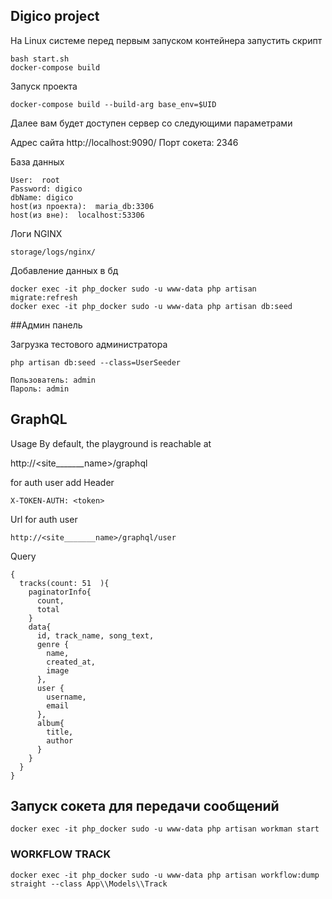 ## Digico project

На Linux системе перед первым запуском контейнера запустить скрипт 

    bash start.sh
    docker-compose build

Запуск проекта 

    docker-compose build --build-arg base_env=$UID


Далее вам будет доступен сервер со следующими параметрами 

Адрес сайта http://localhost:9090/
Порт сокета: 2346

База данных
    
    User:  root
    Password: digico
    dbName: digico
    host(из проекта):  maria_db:3306
    host(из вне):  localhost:53306
    
    
    
Логи NGINX 
    
    storage/logs/nginx/
    
Добавление данных в бд 

    docker exec -it php_docker sudo -u www-data php artisan migrate:refresh
    docker exec -it php_docker sudo -u www-data php artisan db:seed

##Админ панель

Загрузка тестового администратора 
        
    php artisan db:seed --class=UserSeeder

    Пользователь: admin
    Пароль: admin


## GraphQL 
Usage
By default, the playground is reachable at 

http://<site_______name>/graphql

for auth user add Header 

    X-TOKEN-AUTH: <token>
Url for auth user 

    http://<site_______name>/graphql/user
    
Query
 
    {
      tracks(count: 51  ){
        paginatorInfo{
          count,
          total
        }
        data{
          id, track_name, song_text, 
          genre {
            name, 
            created_at, 
            image
          }, 
          user {
            username, 
            email
          }, 
          album{
            title, 
            author
          }
        }
      }
    }
        
        
        
## Запуск сокета для передачи сообщений

    docker exec -it php_docker sudo -u www-data php artisan workman start 

### WORKFLOW TRACK

    docker exec -it php_docker sudo -u www-data php artisan workflow:dump straight --class App\\Models\\Track
